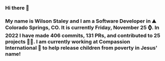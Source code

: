 ### Hi there 👋

### My name is Wilson Staley and I am a Software Developer in ⛰ Colorado Springs, CO.  It is currently Friday, November 25 ⌚. In 2022 I have made 406 commits, 131 PRs, and contributed to 25 projects 👨‍💻. I am currently working at Compassion International 🏢 to help release children from poverty in Jesus' name!